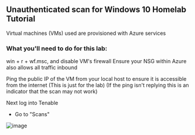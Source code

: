 ## Unauthenticated scan for Windows 10 Homelab Tutorial 

Virtual machines (VMs) used are provisioned with Azure services

### What you'll need to do for this lab:

win + r + wf.msc, and disable VM's firewall
Ensure your NSG within Azure also allows all traffic inbound

Ping the public IP of the VM from your local host to ensure it is accessible from the internet (This is just for the lab)
(If the ping isn't replying this is an indicator that the scan may not work)

Next log into Tenable

- Go to "Scans"

![image](https://github.com/user-attachments/assets/f2d86dcb-488c-4371-ad4a-0e0a9f118d4a)
